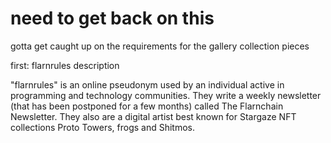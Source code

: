 # need to get back on this

gotta get caught up on the requirements for the gallery collection pieces

first: flarnrules description

"flarnrules" is an online pseudonym used by an individual active in programming and technology communities. They write a weekly newsletter (that has been postponed for a few months) called The Flarnchain Newsletter. They also are a digital artist best known for Stargaze NFT collections Proto Towers, frogs and Shitmos.